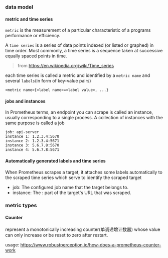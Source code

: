 ### data model
#### metric and time series

`metric` is the measurement of a particular characteristic of a programs performance or efficiency.

A `time series` is a series of data points indexed (or listed or graphed) in time order. Most commonly, a time series is a sequence taken at successive equally spaced points in time.

> from https://en.wikipedia.org/wiki/Time_series

each time series is called a metric and identified by a `metric name` and several `labels`(in form of key-value pairs) 
```
<metric name>{<label name>=<label value>, ...}
```

#### jobs and instances

In Prometheus terms, an endpoint you can scrape is called an instance, usually corresponding to a single process. A collection of instances with the same purpose is called a job

```
job: api-server
instance 1: 1.2.3.4:5670
instance 2: 1.2.3.4:5671
instance 3: 5.6.7.8:5670
instance 4: 5.6.7.8:5671
```
#### Automatically generated labels and time series

When Prometheus scrapes a target, it attaches some labels automatically to the scraped time series which serve to identify the scraped target
- job: The configured job name that the target belongs to.
- instance: The <host>:<port> part of the target's URL that was scraped.

### metric types

#### Counter

represent a  monotonically increasing counter(单调递增计数器) whose value can only increase or be reset to zero after restart.



usage: https://www.robustperception.io/how-does-a-prometheus-counter-work
